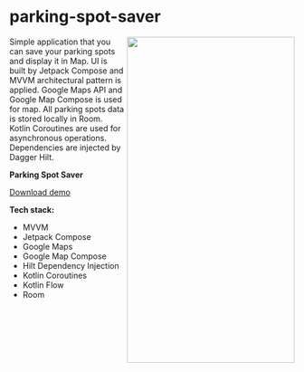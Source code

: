 # parking-spot-saver

<img align="right" width="296" height="576"  src="https://github.com/raheemadamboev/parking-spot-saver/blob/master/banner.gif" />

Simple application that you can save your parking spots and display it in Map. UI is built by Jetpack Compose and MVVM architectural pattern is applied. Google Maps API and Google Map Compose is used for map. All parking spots data is stored locally in Room. Kotlin Coroutines are used for asynchronous operations. Dependencies are injected by Dagger Hilt. 

**Parking Spot Saver**

<a href="https://github.com/raheemadamboev/parking-spot-saver/blob/master/app-debug.apk">Download demo</a>

**Tech stack:**

- MVVM
- Jetpack Compose
- Google Maps
- Google Map Compose
- Hilt Dependency Injection
- Kotlin Coroutines
- Kotlin Flow
- Room
